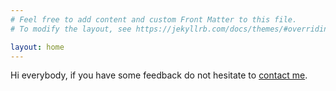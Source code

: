 ```yaml
---
# Feel free to add content and custom Front Matter to this file.
# To modify the layout, see https://jekyllrb.com/docs/themes/#overriding-theme-defaults

layout: home
---
```


Hi everybody, if you have some feedback do not hesitate to [contact me](mailto:luc.blassel+machine@gmail.com). 
